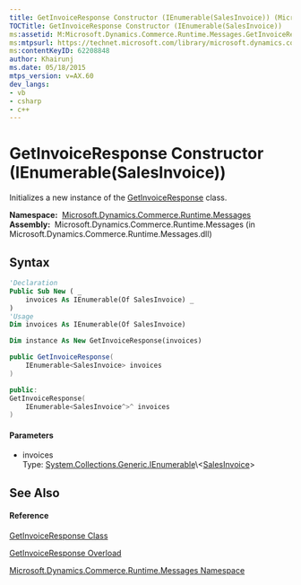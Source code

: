 ```yaml
---
title: GetInvoiceResponse Constructor (IEnumerable(SalesInvoice)) (Microsoft.Dynamics.Commerce.Runtime.Messages)
TOCTitle: GetInvoiceResponse Constructor (IEnumerable(SalesInvoice))
ms:assetid: M:Microsoft.Dynamics.Commerce.Runtime.Messages.GetInvoiceResponse.#ctor(System.Collections.Generic.IEnumerable{Microsoft.Dynamics.Commerce.Runtime.DataModel.SalesInvoice})
ms:mtpsurl: https://technet.microsoft.com/library/microsoft.dynamics.commerce.runtime.messages.getinvoiceresponse.getinvoiceresponse(v=AX.60)
ms:contentKeyID: 62208848
author: Khairunj
ms.date: 05/18/2015
mtps_version: v=AX.60
dev_langs:
- vb
- csharp
- c++
---
```


# GetInvoiceResponse Constructor (IEnumerable(SalesInvoice))

Initializes a new instance of the [GetInvoiceResponse](getinvoiceresponse-class-microsoft-dynamics-commerce-runtime-messages.md) class.

**Namespace:**  [Microsoft.Dynamics.Commerce.Runtime.Messages](microsoft-dynamics-commerce-runtime-messages-namespace.md)  
**Assembly:**  Microsoft.Dynamics.Commerce.Runtime.Messages (in Microsoft.Dynamics.Commerce.Runtime.Messages.dll)

## Syntax

``` vb
'Declaration
Public Sub New ( _
    invoices As IEnumerable(Of SalesInvoice) _
)
'Usage
Dim invoices As IEnumerable(Of SalesInvoice)

Dim instance As New GetInvoiceResponse(invoices)
```

``` csharp
public GetInvoiceResponse(
    IEnumerable<SalesInvoice> invoices
)
```

``` c++
public:
GetInvoiceResponse(
    IEnumerable<SalesInvoice^>^ invoices
)
```

#### Parameters

  - invoices  
    Type: [System.Collections.Generic.IEnumerable](https://technet.microsoft.com/library/9eekhta0\(v=ax.60\))\<[SalesInvoice](salesinvoice-class-microsoft-dynamics-commerce-runtime-datamodel.md)\>  

## See Also

#### Reference

[GetInvoiceResponse Class](getinvoiceresponse-class-microsoft-dynamics-commerce-runtime-messages.md)

[GetInvoiceResponse Overload](getinvoiceresponse-constructor-microsoft-dynamics-commerce-runtime-messages.md)

[Microsoft.Dynamics.Commerce.Runtime.Messages Namespace](microsoft-dynamics-commerce-runtime-messages-namespace.md)

